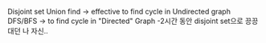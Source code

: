​Disjoint set Union find -> effective to find cycle in Undirected graph
DFS/BFS -> to find cycle in "Directed" Graph
-2시간 동안 disjoint set으로 끙끙대던 나 자신..
